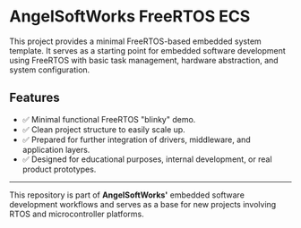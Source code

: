 # AngelSoftWorks FreeRTOS ECS

This project provides a minimal FreeRTOS-based embedded system template. It serves as a starting point for embedded software development using FreeRTOS with basic task management, hardware abstraction, and system configuration.

## Features

- ✅ Minimal functional FreeRTOS "blinky" demo.
- ✅ Clean project structure to easily scale up.
- ✅ Prepared for further integration of drivers, middleware, and application layers.
- ✅ Designed for educational purposes, internal development, or real product prototypes.

---

This repository is part of **AngelSoftWorks'** embedded software development workflows and serves as a base for new projects involving RTOS and microcontroller platforms.
